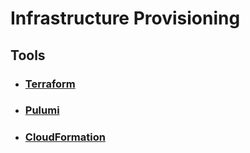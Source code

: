 # Infrastructure Provisioning

## Tools

- ### [Terraform](Terraform/Terraform.md)
- ### [Pulumi](Pulumi/Pulumi.md)
- ### [CloudFormation](CloudFormation/CloudFormation.md)
